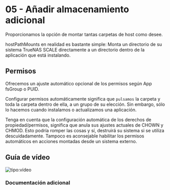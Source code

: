 # 05 - Añadir almacenamiento adicional

Proporcionamos la opción de montar tantas carpetas de host como desee.

hostPathMounts en realidad es bastante simple: Monta un directorio de su sistema TrueNAS SCALE directamente a un directorio dentro de la aplicación que está instalando.

## Permisos

Ofrecemos un ajuste automático opcional de los permisos según App fsGroup o PUID.

Configurar permisos automáticamente significa que `pulsamos` la carpeta y toda la carpeta dentro de ella, a un grupo de su elección. Sin embargo, sólo lo hacemos cuando instalamos o actualizamos una aplicación.

Tenga en cuenta que la configuración automática de los derechos de propiedad/permisos, significa que anula sus ajustes actuales de CHOWN y CHMOD. Esto podría romper las cosas y sí, destruirá su sistema si se utiliza descuidadamente. Tampoco es aconsejable habilitar los permisos automáticos en acciones montadas desde un sistema externo.

## Guía de vídeo

![tipo:vídeo](https://www.youtube.com/embed/aktv1r-KRI0)

### Documentación adicional
